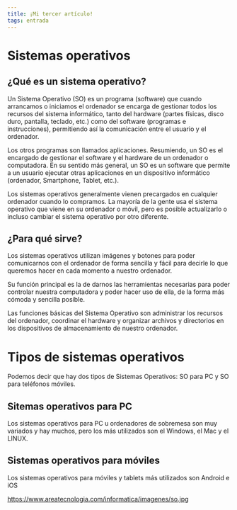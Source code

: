 ```yaml
---
title: ¡Mi tercer artículo!
tags: entrada
---
```


# Sistemas operativos

## ¿Qué es un sistema operativo?

Un Sistema Operativo (SO) es un programa (software) que cuando arrancamos o iniciamos el ordenador se encarga de gestionar todos los recursos del sistema informático, tanto del hardware (partes físicas, disco duro, pantalla, teclado, etc.) como del software (programas e instrucciones), permitiendo así la comunicación entre el usuario y el ordenador.

Los otros programas son llamados aplicaciones. Resumiendo, un SO es el encargado de gestionar el software y el hardware de un ordenador o computadora.
En su sentido más general, un SO es un software que permite a un usuario ejecutar otras aplicaciones en un dispositivo informático (ordenador, Smartphone, Tablet, etc.).

 Los sistemas operativos generalmente vienen precargados en cualquier ordenador cuando lo compramos. La mayoría de la gente usa el sistema operativo que viene en su ordenador o móvil, pero es posible actualizarlo o incluso cambiar el sistema operativo por otro diferente.
 
 ## ¿Para qué sirve?
 
 Los sistemas operativos utilizan imágenes y botones para poder comunicarnos con el ordenador de forma sencilla y fácil para decirle lo que queremos hacer en cada momento a nuestro ordenador.

 Su función principal es la de darnos las herramientas necesarias para poder controlar nuestra computadora y poder hacer uso de ella, de la forma más cómoda y sencilla posible.
 
 Las funciones básicas del Sistema Operativo son administrar los recursos del ordenador, coordinar el hardware y organizar archivos y directorios en los dispositivos de almacenamiento de nuestro ordenador.

# Tipos de sistemas operativos

Podemos decir que hay dos tipos de Sistemas Operativos: SO para PC y SO para teléfonos móviles.

## Sitemas operativos para PC

Los sistemas operativos para PC u ordenadores de sobremesa son muy variados y hay muchos, pero los más utilizados son el Windows, el Mac y el LINUX.

## Sistemas operativos para móviles

Los sistemas operativos para móviles y tablets más utilizados son Android e iOS

https://www.areatecnologia.com/informatica/imagenes/so.jpg
